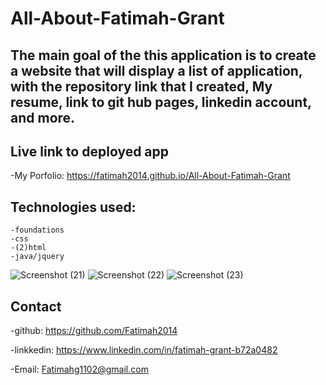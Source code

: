 # All-About-Fatimah-Grant
The main goal of the this application is to create a website that
will display a list of application, with the repository link that I created, My resume, link to git hub pages, linkedin account,  and more.
---

## Live link to deployed app
-My Porfolio: https://fatimah2014.github.io/All-About-Fatimah-Grant
    

 ## Technologies used:
 
    -foundations
    -css
    -(2)html 
    -java/jquery

![Screenshot (21)](https://user-images.githubusercontent.com/80806004/119611565-dcc5ee00-bdc8-11eb-8174-8138cf30cdd9.png)
![Screenshot (22)](https://user-images.githubusercontent.com/80806004/119611929-4ba34700-bdc9-11eb-9026-8d599cc96fdf.png)
![Screenshot (23)](https://user-images.githubusercontent.com/80806004/119611773-2282b680-bdc9-11eb-8ec2-7217a970eebe.png)



## Contact 
 -github: https://github.com/Fatimah2014
 
 -linkkedin: https://www.linkedin.com/in/fatimah-grant-b72a0482

-Email: Fatimahg1102@gmail.com


